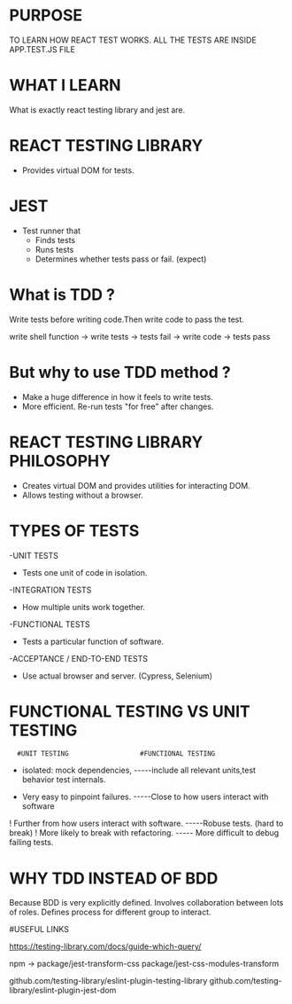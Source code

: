# PURPOSE

TO LEARN HOW REACT TEST WORKS.
ALL THE TESTS ARE INSIDE APP.TEST.JS FILE


# WHAT I LEARN

What is exactly react testing library and jest are.

# REACT TESTING LIBRARY
- Provides virtual DOM for tests.

# JEST
- Test runner that
  * Finds tests
  * Runs tests
  * Determines whether tests pass or fail. (expect)
  
# What is TDD ? 
Write tests before writing code.Then write code to pass the test.

write shell function -> write tests -> tests fail -> write code -> tests pass

# But why to use TDD method ?
- Make a huge difference in how it feels to write tests.
- More efficient. Re-run tests "for free" after changes.

# REACT TESTING LIBRARY PHILOSOPHY
- Creates virtual DOM and provides utilities for interacting DOM.
- Allows testing without a browser.

# TYPES OF TESTS

-UNIT TESTS

* Tests one unit of code in isolation.

-INTEGRATION TESTS

* How multiple units work together.

-FUNCTIONAL TESTS

* Tests a particular function of software.

-ACCEPTANCE / END-TO-END TESTS

* Use actual browser and server. (Cypress, Selenium)

# FUNCTIONAL TESTING VS UNIT TESTING

      #UNIT TESTING                  #FUNCTIONAL TESTING

- isolated: mock dependencies,      -----include all relevant units,test behavior
test internals.                      

* Very easy to pinpoint failures.   -----Close to how users interact with software
 
! Further from how users interact with software. -----Robuse tests. (hard to break) 
! More likely to break with refactoring. ----- More difficult to debug failing tests.



# WHY TDD INSTEAD OF BDD

Because BDD is very explicitly defined.
Involves collaboration between lots of roles.
Defines process for different group to interact.

#USEFUL LINKS

https://testing-library.com/docs/guide-which-query/

npm -> package/jest-transform-css
       package/jest-css-modules-transform
       
github.com/testing-library/eslint-plugin-testing-library
github.com/testing-library/eslint-plugin-jest-dom

